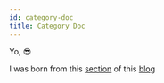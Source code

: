 ```yaml
---
id: category-doc
title: Category Doc
---
```


Yo, 😎

I was born from this [section](https://kirablog.hashnode.dev/documentation-site-using-docusaurus#heading-categories) of this [blog](https://kirablog.hashnode.dev/documentation-site-using-docusaurus)